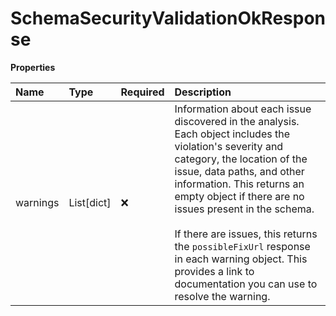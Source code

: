 # SchemaSecurityValidationOkResponse

**Properties**

| Name     | Type       | Required | Description                                                                                                                                                                                                                                                                                                                                                                                                                                |
| :------- | :--------- | :------- | :----------------------------------------------------------------------------------------------------------------------------------------------------------------------------------------------------------------------------------------------------------------------------------------------------------------------------------------------------------------------------------------------------------------------------------------- |
| warnings | List[dict] | ❌       | Information about each issue discovered in the analysis. Each object includes the violation's severity and category, the location of the issue, data paths, and other information. This returns an empty object if there are no issues present in the schema.<br><br>If there are issues, this returns the `possibleFixUrl` response in each warning object. This provides a link to documentation you can use to resolve the warning.<br> |

<!-- This file was generated by liblab | https://liblab.com/ -->
